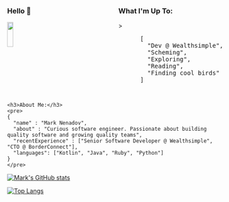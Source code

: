 <div style="display: flex; justify-content: space-between;">
  <div>
    <h3>Hello 👋</h3>
    <img src="https://marknenadov.com/_next/image?url=%2F_next%2Fstatic%2Fmedia%2Fmark-interests.dc29f803.webp&w=1080&q=75" style="width: 50%; height: auto" />
  </div>
  <div>
<h3>What I'm Up To:</h3>>
    <pre>
      [
        "Dev @ Wealthsimple",
        "Scheming",
        "Exploring",
        "Reading",
        "Finding cool birds"
      ]
    </pre>
  </div>
</div>

    <h3>About Me:</h3>
    <pre>
    {
      "name" : "Mark Nenadov",
      "about" : "Curious software engineer. Passionate about building quality software and growing quality teams",
      "recentExperience" : ["Senior Software Developer @ Wealthsimple", "CTO @ BorderConnect"],
      "languages": ["Kotlin", "Java", "Ruby", "Python"]
    }
    </pre>

[![Mark's GitHub stats](https://github-readme-stats.vercel.app/api?username=marknenadov)](https://github.com/marknenadov/github-readme-stats)

[![Top Langs](https://github-readme-stats.vercel.app/api/top-langs/?username=marknenadov)](https://github.com/anuraghazra/github-readme-stats)
